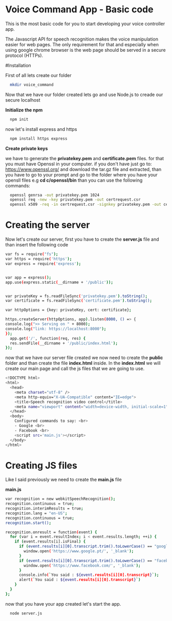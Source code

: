 # Voice Command App - Basic code
This is the most basic code for you to start developing your voice controller app.

The Javascript API for speech recognition makes the voice manipulation easier for web pages. The only requirement for that and especially when using google chrome browser is the web page should be served in a secure protocol (HTTPs).

#Installation

First of all lets create our folder

```bash
  mkdir voice_command
```

Now that we have our folder created lets go and use Node.js to creade our secure localhost

**Initialize the npm**

```bash
  npm init
```

now let's install express and https

```bash
  npm install https express
```

**Create private keys**

we have to generate the **privatekey.pem** and **certificate.pem** files. for that you must have Openssl in your computer.
if you don't have just go to: https://www.openssl.org/ and download the tar.gz file and extracted, than you have to go to your prompt and go to the folder where you have your opensll files e.g **cd c/openssl/bin** than you can use the following commands:

```bash
  openssl genrsa -out privatekey.pem 1024 
  openssl req -new -key privatekey.pem -out certrequest.csr 
  openssl x509 -req -in certrequest.csr -signkey privatekey.pem -out certificate.pem
```

# Creating the server

Now let's create our server, first you have to create the **server.js** file and than insert the following code

```bash
var fs = require("fs");
var https = require('https');
var express = require('express');


var app = express();
app.use(express.static(__dirname + '/public'));


var privateKey = fs.readFileSync('privatekey.pem').toString();
var certificate = fs.readFileSync('certificate.pem').toString();

var httpOptions = {key: privateKey, cert: certificate};

https.createServer(httpOptions, app).listen(8000, () => {
console.log(">> Serving on " + 8000);
console.log("link: https://localhost:8000");
});
  app.get('/', function(req, res) {
  res.sendFile(__dirname + '/public/index.html');
});

```
now that we have our server file created we now need to create the **public** folder and than create the file **index.html** inside.
In the **index.html** we will create our main page and call the js files that we are going to use.

```bash 
<!DOCTYPE html>
<html>
  <head>
    <meta charset="utf-8" />
    <meta http-equiv="X-UA-Compatible" content="IE=edge">
    <title>Speech recognition video control</title>
    <meta name="viewport" content="width=device-width, initial-scale=1">
  </head>
  <body>
    Configured commands to say: <br>
    - Google <br>
    - Facebook <br>
    <script src='main.js'></script>
  </body>
</html>
```

# Creating JS files

Like I said previously we need to create the **main.js** file

**main.js**

```bash
var recognition = new webkitSpeechRecognition();
recognition.continuous = true;
recognition.interimResults = true;
recognition.lang = "en-US";
recognition.continuous = true;
recognition.start();

recognition.onresult = function(event) {
  for (var i = event.resultIndex; i < event.results.length; ++i) {
    if (event.results[i].isFinal) {
      if (event.results[i][0].transcript.trim().toLowerCase() == "google") {
        window.open('https://www.google.pt/', '_blank');
      }
      if (event.results[i][0].transcript.trim().toLowerCase() == "facebook") {
        window.open('https://www.facebook.com/', '_blank');
      }
      console.info(`You said : ${event.results[i][0].transcript}`);
      alert(`You said : ${event.results[i][0].transcript}`)
    }
  }
};
```
now that you have your app created let's start the app.

```bash
  node server.js
```

